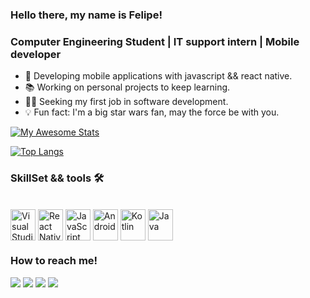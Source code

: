 ### Hello there, my name is Felipe!

### Computer Engineering Student | IT support intern | Mobile developer


- 📲  Developing mobile applications with javascript && react native.
- 📚  Working on personal projects to keep learning.
- 👨‍💻  Seeking my first job in software development.
- 💡  Fun fact: I'm a big star wars fan, may the force be with you.

[![My Awesome Stats](https://awesome-github-stats.azurewebsites.net/user-stats/FelipeDiasD?cardType=level&theme=merko)](https://git.io/awesome-stats-card)

[![Top Langs](https://github-readme-stats.vercel.app/api/top-langs/?username=FelipeDiasD&layout=compact&theme=onedark)](https://github.com/anuraghazra/github-readme-stats)


### SkillSet && tools 🛠️

<div style = "display: inline_block"><br>
<img align="center" alt="Visual Studio" height = "50"width="40" src="https://cdn.jsdelivr.net/gh/devicons/devicon/icons/vscode/vscode-original-wordmark.svg" />
<img align="center" alt="React Native" height = "50"width="40" src="https://cdn.jsdelivr.net/gh/devicons/devicon/icons/react/react-original.svg" />
<img align="center" alt="JavaScript" height = "50"width="40" src="https://cdn.jsdelivr.net/gh/devicons/devicon/icons/javascript/javascript-original.svg" />
<img align="center" alt="Android" height = "50"width="40" src="https://cdn.jsdelivr.net/gh/devicons/devicon/icons/android/android-original-wordmark.svg" />
<img align="center" alt="Kotlin" height = "50"width="40" src="https://cdn.jsdelivr.net/gh/devicons/devicon/icons/kotlin/kotlin-original.svg" />
<img align="center" alt="Java" height = "50"width="40" src="https://cdn.jsdelivr.net/gh/devicons/devicon/icons/java/java-original-wordmark.svg" />
</div>

### How to reach me!

<div>
  
  <a href = "mailto:prado.dias@hotmail.com" target ="_blank"><img src = "https://img.shields.io/badge/Microsoft_Outlook-0078D4?style=for-the-badge&logo=microsoft-outlook&logoColor=white" target ="_blank"></a>
  <a href = "https://www.linkedin.com/in/felipe-dias-da-silva-prado-b424ba15a/" target ="_blank"><img src = "https://img.shields.io/badge/LinkedIn-0077B5?style=for-the-badge&logo=linkedin&logoColor=white"></a>
  <a href = "https://www.instagram.com/felipedias_prado/" target ="_blank"><img src = "https://img.shields.io/badge/Instagram-E4405F?style=for-the-badge&logo=instagram&logoColor=white" target ="_blank"></a>
  <a href = " https://api.whatsapp.com/send?phone=5512981413189&text=Ol%C3%A1%2C%20vi%20seu%20github%20e%20estou%20entrando%20em%20contato!" target ="_blank"><img src = "https://img.shields.io/badge/WhatsApp-25D366?style=for-the-badge&logo=whatsapp&logoColor=white" target ="_blank"></a>
</div>



